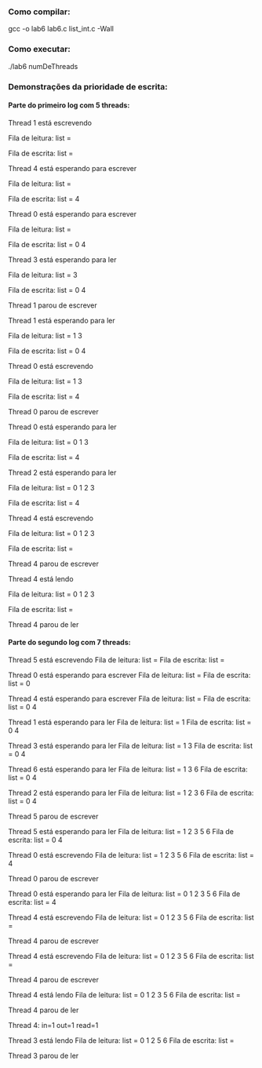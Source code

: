 ### Como compilar:

gcc -o lab6 lab6.c list_int.c -Wall

### Como executar:

./lab6 numDeThreads

### Demonstrações da prioridade de escrita:

#### Parte do primeiro log com 5 threads:
Thread 1 está escrevendo

Fila de leitura: list = 

Fila de escrita: list = 


Thread 4 está esperando para escrever

Fila de leitura: list = 

Fila de escrita: list = 4 


Thread 0 está esperando para escrever

Fila de leitura: list = 

Fila de escrita: list = 0 4 


Thread 3 está esperando para ler

Fila de leitura: list = 3 

Fila de escrita: list = 0 4 


Thread 1 parou de escrever


Thread 1 está esperando para ler

Fila de leitura: list = 1 3 

Fila de escrita: list = 0 4 


Thread 0 está escrevendo

Fila de leitura: list = 1 3 

Fila de escrita: list = 4 


Thread 0 parou de escrever


Thread 0 está esperando para ler

Fila de leitura: list = 0 1 3 

Fila de escrita: list = 4 


Thread 2 está esperando para ler

Fila de leitura: list = 0 1 2 3 

Fila de escrita: list = 4 


Thread 4 está escrevendo

Fila de leitura: list = 0 1 2 3 

Fila de escrita: list = 


Thread 4 parou de escrever


Thread 4 está lendo

Fila de leitura: list = 0 1 2 3 

Fila de escrita: list = 


Thread 4 parou de ler

#### Parte do segundo log com 7 threads:
Thread 5 está escrevendo
Fila de leitura: list = 
Fila de escrita: list = 

Thread 0 está esperando para escrever
Fila de leitura: list = 
Fila de escrita: list = 0 

Thread 4 está esperando para escrever
Fila de leitura: list = 
Fila de escrita: list = 0 4 

Thread 1 está esperando para ler
Fila de leitura: list = 1 
Fila de escrita: list = 0 4 

Thread 3 está esperando para ler
Fila de leitura: list = 1 3 
Fila de escrita: list = 0 4 

Thread 6 está esperando para ler
Fila de leitura: list = 1 3 6 
Fila de escrita: list = 0 4 

Thread 2 está esperando para ler
Fila de leitura: list = 1 2 3 6 
Fila de escrita: list = 0 4 

Thread 5 parou de escrever

Thread 5 está esperando para ler
Fila de leitura: list = 1 2 3 5 6 
Fila de escrita: list = 0 4 

Thread 0 está escrevendo
Fila de leitura: list = 1 2 3 5 6 
Fila de escrita: list = 4 

Thread 0 parou de escrever

Thread 0 está esperando para ler
Fila de leitura: list = 0 1 2 3 5 6 
Fila de escrita: list = 4 

Thread 4 está escrevendo
Fila de leitura: list = 0 1 2 3 5 6 
Fila de escrita: list = 

Thread 4 parou de escrever

Thread 4 está escrevendo
Fila de leitura: list = 0 1 2 3 5 6 
Fila de escrita: list = 

Thread 4 parou de escrever

Thread 4 está lendo
Fila de leitura: list = 0 1 2 3 5 6 
Fila de escrita: list = 

Thread 4 parou de ler

Thread 4: in=1 out=1 read=1

Thread 3 está lendo
Fila de leitura: list = 0 1 2 5 6 
Fila de escrita: list = 

Thread 3 parou de ler